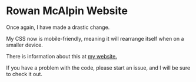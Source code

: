 # Rowan McAlpin Website
Once again, I have made a drastic change.

My CSS now is mobile-friendly, meaning it will rearrange itself when on a smaller device.

There is information about this at [my website.](https://rowan.cementhorizon.com)

If you have a problem with the code, please start an issue, and I will be sure to check it out.